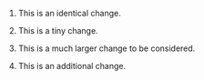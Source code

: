 
1. This is an identical change.

2. This is a tiny change.

3. This is a much larger change to be considered.

4. This is an additional change.

